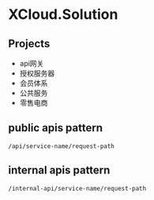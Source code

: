 # XCloud.Solution

## Projects

- api网关
- 授权服务器
- 会员体系
- 公共服务
- 零售电商

## public apis pattern

`/api/service-name/request-path`

## internal apis pattern

`/internal-api/service-name/request-path`
